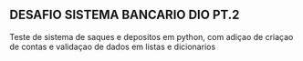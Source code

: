 ## DESAFIO SISTEMA BANCARIO DIO PT.2

Teste de sistema de saques e depositos em python, com adiçao de criaçao de contas e validaçao de dados em listas e dicionarios

